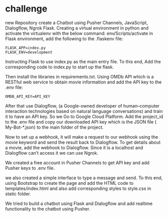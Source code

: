 # challenge
new Repository 
create a Chatbot using Pusher Channels, JavaScript, Dialogflow, Ngrok Flask. 
Creating a virtual environment in python and activate the virtualenv with the below command:
 env/Scripts/activate
in Flask environment, add the following to the .flaskenv file:

    FLASK_APP=index.py
    FLASK_ENV=development
Instructing Flask to use index.py as the main entry file. To this end, Add the corresponding code to index.py to start up the flask.

Then install the libraries in requirements.txt.
Using OMDb API which is a RESTful web service to obtain movie information and add the API key to the .env file:

    OMDB_API_KEY=API_KEY

After that use Dialogflow, (a Google-owned developer of human–computer interaction technologies based on natural language conversations) and train it to have an API key. So we Go to Google Cloud Platform. Add the project_id to the .env file and copy our downloaded API key which is the JSON file ( My-Bot-*.json) to the main folder of the project. 

Now to set up a webhook, it will make a request to our webhook using the movie keyword and send the result back to Dialogflow.
To get details about a movie, add the webhook to Dialogflow. Since it is a localhost and Dialogflow can’t access it we can use Ngrok.

We created a free account in Pusher Channels to get API key and add Pusher keys to .env file.

we also created a simple interface to type a message and send. To this end, using Bootstrap to create the page and add the HTML code to templates/index.html and also add corresponding styles to style.css in static folder.

We tried to build a chatbot using Flask and Dialogflow and add realtime functionality to the chatbot using Pusher. 







